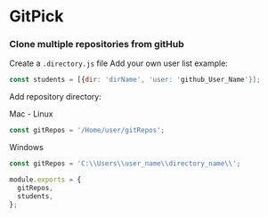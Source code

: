 # GitPick

### Clone multiple repositories from gitHub

Create a `.directory.js` file
Add your own user list 
example:
```javascript
const students = [{dir: 'dirName', 'user: 'github_User_Name'}];
```

Add repository directory:

Mac - Linux
```javascript
const gitRepos = '/Home/user/gitRepos';
```
Windows
```javascript
const gitRepos = 'C:\\Users\\user_name\\directory_name\\';
```
```javascript
module.exports = {
  gitRepos,
  students,
};
```
